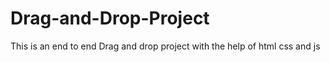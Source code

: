 # Drag-and-Drop-Project
This is an end to end Drag and drop project with the help of html css and js 
